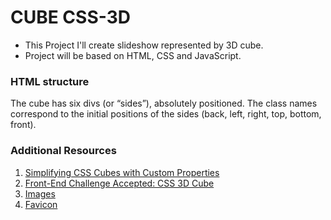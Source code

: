 # CUBE CSS-3D
* This Project I'll create slideshow represented by 3D cube.
* Project will be based on HTML, CSS and JavaScript.

### HTML structure
The cube has six divs (or “sides”), absolutely positioned. The class names correspond to the initial positions of the sides (back, left, right, top, bottom, front).


### Additional Resources
1. <a href="https://css-tricks.com/simplifying-css-cubes-custom-properties/" target="_blank">Simplifying CSS Cubes with Custom Properties</a>
2. <a href="https://www.smashingmagazine.com/2016/07/front-end-challenge-accepted-css-3d-cube/" target="_blank">Front-End Challenge Accepted: CSS 3D Cube</a>
3. <a href="https://pixabay.com/" target="_blank">Images</a>
4. <a href="https://www.freefavicon.com/freefavicons/objects/" target="_blank">Favicon</a>

